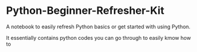 # Python-Beginner-Refresher-Kit
A notebook to easily refresh Python basics or get started with using Python.

It essentially contains python codes you can go through to easily kmow how to





